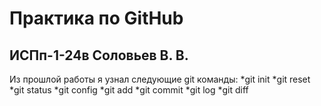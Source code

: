 # Практика по GitHub
## ИСПп-1-24в Соловьев В. В.
Из прошлой работы я узнал следующие git команды:
*git init
*git reset
*git status
*git config
*git add
*git commit
*git log
*git diff
